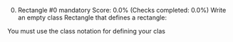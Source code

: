 0. Rectangle #0
mandatory
Score: 0.0% (Checks completed: 0.0%)
Write an empty class Rectangle that defines a rectangle:

You must use the class notation for defining your clas
